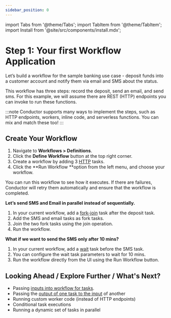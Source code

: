 ```yaml
---
sidebar_position: 0
---
```

import Tabs from '@theme/Tabs';
import TabItem from '@theme/TabItem';
import Install from '@site/src/components/install.mdx';


# Step 1: Your first Workflow Application

Let’s build a workflow for the sample banking use case - deposit funds into a customer account and notify them via email and SMS about the status.

This workflow has three steps: record the deposit, send an email, and send sms. For this example, we will assume there are REST (HTTP) endpoints you can invoke to run these functions. 

:::note
Conductor supports many ways to implement the steps, such as HTTP endpoints, workers, inline code, and serverless functions. You can mix and match these too!
:::

## Create Your Workflow

1. Navigate to **Workflows > Definitions**.
2. Click the **Define Workflow** button at the top right corner. 
3. Create a workflow by adding 3 [HTTP](https://orkes.cloud/content/reference-docs/system-tasks/http) tasks. 
4. Click the **Run Workflow **option from the left menu, and choose your workflow.

You can run this workflow to see how it executes. If there are failures, Conductor will retry them automatically and ensure that the workflow is completed. 

**Let’s send SMS and Email in parallel instead of sequentially.**

1. In your current workflow, add a [fork-join](https://orkes.cloud/content/reference-docs/operators/forkjoin) task after the deposit task.
2. Add the SMS and email tasks as fork tasks.
3. Join the two fork tasks using the join operation.
4. Run the workflow.

**What if we want to send the SMS only after 10 mins?**

1. In your current workflow, add a [wait](https://orkes.cloud/content/reference-docs/operators/wait) task before the SMS task.
2. You can configure the wait task parameters to wait for 10 mins.
3. Run the workflow directly from the UI using the Run Workflow button.

## Looking Ahead /  Explore Further / What's Next?

* Passing [inputs into workflow for tasks](https://orkes.cloud/content/guides/passing-data-task-to-task).
* Passing the [output of one task to the input](https://orkes.cloud/content/guides/passing-data-task-to-task) of another
* Running custom worker code (instead of HTTP endpoints)
* Conditional task executions
* Running a dynamic set of tasks in parallel
